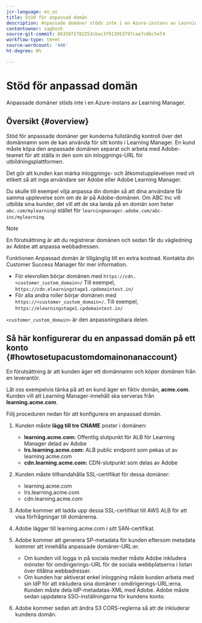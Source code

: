 ```yaml
---
jcr-language: en_us
title: Stöd för anpassad domän
description: Anpassade domäner stöds inte i en Azure-instans av Learning Manager.
contentowner: saghosh
source-git-commit: 8635072782253cbac3f913953797cae7c0bc5ef4
workflow-type: tm+mt
source-wordcount: '446'
ht-degree: 0%

---
```




# Stöd för anpassad domän

Anpassade domäner stöds inte i en Azure-instans av Learning Manager.

## Översikt {#overview}

Stöd för anpassade domäner ger kunderna fullständig kontroll över det domännamn som de kan använda för sitt konto i Learning Manager. En kund måste köpa den anpassade domänen separat och arbeta med Adobe-teamet för att ställa in den som sin inloggnings-URL för utbildningsplattformen.

Det gör att kunden kan märka inloggnings- och åtkomstupplevelsen med vit etikett så att inga användare ser Adobe eller Adobe Learning Manager.

Du skulle till exempel vilja anpassa din domän så att dina användare får samma upplevelse som om de är på Adobe-domänen. Om ABC Inc vill utbilda sina kunder, det vill att de ska landa på en domän som heter `abc.com/mylearning`i stället för `learningmanager.adobe.com/abc-inc/mylearning`.

>[!NOTE]
>
>En förutsättning är att du registrerar domänen och sedan får du vägledning av Adobe att anpassa webbadressen.


Funktionen Anpassad domän är tillgänglig till en extra kostnad. Kontakta din Customer Success Manager för mer information.

* För elevrollen börjar domänen med `https://cdn.<customer_custom_domain>/` Till exempel, `https://cdn.elearningstage1.cpdomaintest.in/`
* För alla andra roller börjar domänen med `https://<customer_custom_domain>/`. Till exempel, `https://elearningstage1.cpdomaintest.in/`

`<customer_custom_domain>` är den anpassningsbara delen.

## Så här konfigurerar du en anpassad domän på ett konto {#howtosetupacustomdomainonanaccount}

En förutsättning är att kunden äger ett domännamn och köper domänen från en leverantör.

Låt oss exempelvis tänka på att en kund äger en fiktiv domän, **acme.com**. Kunden vill att Learning Manager-innehåll ska serveras från **learning.acme.com**.

Följ proceduren nedan för att konfigurera en anpassad domän.

1. Kunden måste **lägg till tre CNAME** poster i domänen:

   * **learning.acme.com:** Offentlig slutpunkt för ALB för Learning Manager delad av Adobe
   * **lrs.learning.acme.com:** ALB public endpoint som pekas ut av learning.acme.com
   * **cdn.learning.acme.com:** CDN-slutpunkt som delas av Adobe

1. Kunden måste tillhandahålla SSL-certifikat för dessa domäner:

   * learning.acme.com
   * lrs.learning.acme.com
   * cdn.learning.acme.com

1. Adobe kommer att ladda upp dessa SSL-certifikat till AWS ALB för att visa förfrågningar till domänerna.
1. Adobe lägger till learning.acme.com i sitt SAN-certifikat.
1. Adobe kommer att generera SP-metadata för kunden eftersom metadata kommer att innehålla anpassade domäner-URL:er.

   * Om kunden vill logga in på sociala medier måste Adobe inkludera mönster för omdirigerings-URL för de sociala webbplatserna i listan över tillåtna webbadresser.
   * Om kunden har aktiverat enkel inloggning måste kunden arbeta med sin IdP för att inkludera sina domäner i omdirigerings-URL:erna. Kunden måste dela IdP-metadatas-XML med Adobe. Adobe måste sedan uppdatera SSO-inställningarna för kundens konto.

1. Adobe kommer sedan att ändra S3 CORS-reglerna så att de inkluderar kundens domän.
